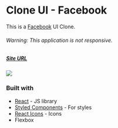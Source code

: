 # Clone UI - Facebook

This is a [Facebook](https://www.facebook.com/) UI Clone.

###### Warning: This application is not responsive.

##### [Site URL](https://clone-facebook-blond.vercel.app/) 

![](./src/assets/resultado.gif)

### Built with
- [React](https://reactjs.org/) - JS library
- [Styled Components](https://styled-components.com/) - For styles
- [React Icons](https://react-icons.github.io/react-icons/) - Icons
- Flexbox
